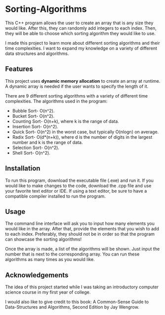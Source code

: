 # Sorting-Algorithms

This C++ program allows the user to create an array that is any size they would like. After this, they can randomly add integers to each index. Then, they will be able to choose which sorting algorithm they would like to use.

I made this project to learn more about different sorting algorithms and their time complexities. I want to expand my knowledge on a variety of different data structures and algorithms. 

## Features

This project uses **dynamic memory allocation** to create an array at runtime. A dynamic array is needed if the user wants to specify the length of it. 

There are 9 different sorting algorithms with a variety of different time complexities. 
The algorithms used in the program:
* Bubble Sort- O(n^2).
* Bucket Sort- O(n^2).
* Counting Sort- O(n+k), where k is the range of data.
* Insertion Sort- O(n^2).
* Quick Sort- O(n^2) in the worst case, but typically O(nlogn) on average.
* Radix Sort- O(d*(n+k)), where d is the number of digits in the largest number and k is the range of data.
* Selection Sort- O(n^2).
* Shell Sort- O(n^2).

## Installation

To run this program, download the executable file (.exe) and run it. If you would like to make changes to the code, download the .cpp file and use your favorite text editor or IDE. If using a text editor, be sure to have a compatible compiler installed to run the program. 

## Usage

The command line interface will ask you to input how many elements you would like in the array. After that, provide the elements that you wish to add to each index. Preferably, they should not be in order so that the program can showcase the sorting algorithms!

Once the array is made, a list of the algorithms will be shown. Just input the number that is next to the corresponding array. You can run these algorithms as many times as you would like. 

## Acknowledgements

The idea of this project started while I was taking an introductory computer science course in my first year of college. 

I would also like to give credit to this book: A Common-Sense Guide to Data-Structures and Algorithms, Second Edition by Jay Wengrow.
